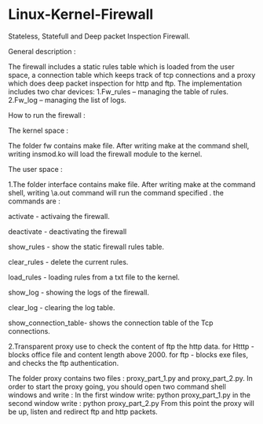 # Linux-Kernel-Firewall
Stateless, Statefull and Deep packet Inspection Firewall.

General description :

The firewall includes a static rules table which is loaded from the user space, 
a connection table which keeps track of tcp connections and a proxy which does deep packet inspection for http and ftp. 
The implementation includes two char devices:
1.Fw_rules – managing the table of rules.
2.Fw_log – managing the list of logs.

How to run the firewall :

The kernel space :

The folder fw contains make file. After writing make at the command shell, writing insmod.ko will load
the firewall module to the kernel.

The user space :

1.The folder interface contains make file. After writing make at the command shell, writing \a.out command
will run the command specified .
the commands are : 

activate - activaing the firewall.

deactivate - deactivating the firewall

show_rules - show the static firewall rules table.

clear_rules - delete the current rules.

load_rules <path> - loading rules from a txt file to the kernel.

show_log - showing the logs of the firewall.

clear_log <char> - clearing the log table.

show_connection_table- shows the connection table of the Tcp connections.

2.Transparent proxy use to check the content of ftp the http data. for Htttp - blocks office file and content length above 2000. for ftp - blocks exe files, and checks the ftp authentication.

The folder proxy contains two files : proxy_part_1.py and proxy_part_2.py.
In order to start the proxy going, you should open two command shell windows and write :
In the first window write:
python proxy_part_1.py
in the second window write :
python proxy_part_2.py
From this point the proxy will be up, listen and redirect ftp and http packets.


